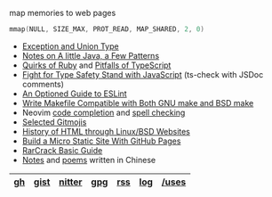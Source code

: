 map memories to web pages

```c
mmap(NULL, SIZE_MAX, PROT_READ, MAP_SHARED, 2, 0)
```

- [Exception and Union Type](dive-into/exceptions/)
- [Notes on A little Java, a Few Patterns](java/a-little/)
- [Quirks of Ruby](dive-into/ruby/) and [Pitfalls of TypeScript](dive-into/typescript/)
- [Fight for Type Safety Stand with JavaScript](dive-into/ts-check/) (ts-check with JSDoc comments)
- [An Optioned Guide to ESLint](dive-into/eslint/)
- [Write Makefile Compatible with Both GNU make and BSD make](dive-into/make)
- Neovim [code completion](vim/completion/) and [spell checking](vim/spell/)
- [Selected Gitmojis](dive-into/gitmoji/)
- [History of HTML through Linux/BSD Websites](web/html-history/)
- [Build a Micro Static Site With GitHub Pages](dive-into/gh-pages/)
- [RarCrack Basic Guide](dive-into/rarcrack/)
- [Notes](dapi/) and [poems](poems/) written in Chinese

| [gh] | [gist] | [nitter] | [gpg] | [rss] | [log] | [/uses] |
| - | - | - | - | - | - | - |

[gh]: https://github.com/weakish "GitHub"
[Gist]: https://gist.github.com/weakish "GitHub Gist"
[nitter]: https://nitter.net/weakish "@weakish"
[gpg]: https://api.github.com/users/weakish/gpg_keys "2414 AEA0 EA48 5263 9697 F1BA 55F6 EEC2 EA3F 0A87"
[rss]: /rss.xml "RSS Feed (XML)"
[/uses]: /uses/ "Setups, gear, software"
[log]: /log/ "Micro web log"
